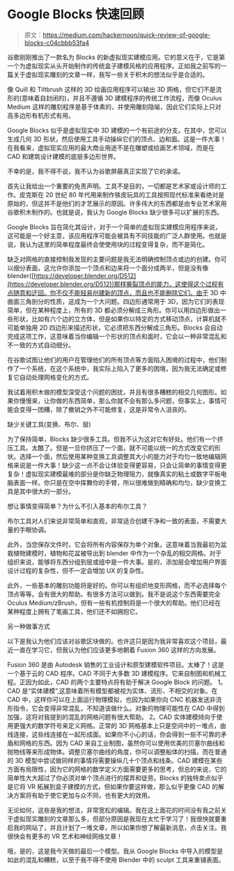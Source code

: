 # Google Blocks 快速回顾

> 原文：<https://medium.com/hackernoon/quick-review-of-google-blocks-c04cbbb53fa4>

谷歌刚刚推出了一款名为 Blocks 的新虚拟现实建模应用。它的意义在于，它是第一个为虚拟现实从头开始制作的传统盒子建模风格的应用程序。正如我之前写的一篇关于虚拟现实雕刻的文章一样，我写一些关于积木的想法似乎是合适的。

像 Quill 和 Tiltbrush 这样的 3D 绘画应用程序可以输出 3D 网格，但它们不是流形的(意味着自封闭的)，并且不遵循 3D 建模程序的传统工作流程，而像 Oculus Medium 这样的雕刻程序是基于体素的，并使用雕刻隐喻，因此它们实际上只对高多边形有机形式有用。

Google Blocks 似乎是虚拟现实中 3D 建模的一个有前途的分支。在其中，您可以生成几何 3D 形状，然后使用工具手动操纵它们的顶点、边和面。这是一件大事！在我看来，虚拟现实应用的最大商业用途不是在雕塑或绘画艺术领域，而是在 CAD 和建筑设计建模的底层多边形世界。

不幸的是，我不得不说，我不认为谷歌屏蔽真正实现了它的承诺。

首先让我给出一个重要的免责声明。工具不是目的，一切都是艺术家或设计师的工作。皮克斯在 20 世纪 80 年代用来制作铁皮玩具的工具按照现代标准来看绝对是原始的，但这并不是他们的才艺展示的原因。许多伟大的东西都是由专业艺术家用谷歌积木制作的。也就是说，我认为 Google Blocks 缺少很多可以扩展的东西。

Google Blocks 旨在简化其设计，对于一个简单的虚拟现实建模应用程序来说，这可能是一个好主意，该应用程序可能会被具有不同技能的广泛人群使用。也就是说，我认为这里的简单程度最终会使使用块的过程变得复杂，而不是简化。

缺乏对网格的直接控制我发现的主要问题是我无法明确控制顶点或边的创建。你可以细分表面，这允许你添加一个顶点和边来将一个面分成两半，但是没有像 blender([https://developer.blender.org/D512](https://developer.blender.org/D512))那样撕裂顶点的能力，这使得这个过程有点随意和迂回。你不仅不能轻易创建新的顶点，而且也不能删除它们。由于 3D 中曲面三角剖分的性质，这成为一个大问题。四边形通常用于 3D，因为它们的表现简单，但在某种程度上，所有的 3D 都必须分解成三角形。你可以用四边形做出一些形状，比如有六个边的立方体，但是如果你以特定的方式移动顶点，计算机就不可能单独用 2D 四边形来描述形状，它必须把东西分解成三角形。Blocks 会自动完成这项工作，这意味着当你编辑一个形状的顶点和面时，它会以一种非常混乱和不一致的方式自动细分。

在谷歌试图让他们的用户在管理他们的所有顶点等方面陷入困境的过程中，他们制作了一个系统，在这个系统中，我实际上陷入了更多的困境，因为我无法确定或修复它自动处理网格变化的方式。

我试着用积木做的模型深受这个问题的困扰，并且有很多糟糕的相交几何图形。如果你慢慢来，让你做的东西简单，那么你就不会有那么多问题，但事实上，事情可能会变得一团糟，除了撤销之外不可能修复，这是非常令人沮丧的。

缺少关键工具(变换、布尔、层)

为了保持简单，Blocks 缺少很多工具。但我不认为这对它有好处。他们有一个挤压工具。太酷了。但是一旦你挤压了一个面，就不可能以统一的方式改变它的形状。选择一个面，然后使用某种变换工具调整其大小的能力对于均匀一致地编辑网格来说是一件大事！缺少这一点不会让体验变得更容易，只会让简单的事情变得更复杂！虚拟现实建模最难的部分是你缺乏物理阻力，就像真实的粘土或数字平板电脑表面一样。你只是在空中挥舞你的手臂，所以很难做到精确和均匀，缺少变换工具是其中很大的一部分。

想让事情变得简单？为什么不引入基本的布尔工具？

布尔工具对人们来说非常简单和直观，非常适合创建干净和一致的表面，不需要大量的手眼协调。

此外，当您保存文件时，它会将所有内容保存为单个对象。这意味着当我最初为盆栽植物建模时，植物和花盆被导出到 blender 中作为一个杂乱的相交网格。对于组织来说，能够将东西分组到层或组中是一件大事。是的，添加层会增加用户界面设计过程的复杂性，但不一定会增加 UX 的复杂性。

此外，一些基本的雕刻功能将是好的。你可以有组织地变形网格，而不必选择每个顶点等等。会有很大的帮助。有很多方法可以做到。我不是说这个东西需要完全 Oculus Medium/zBrush，但有一些有机控制将是一个很大的帮助。他们已经在某种程度上拥有了笔画工具，他们还不如拥抱它。

另一种做事方式

以下是我认为他们应该对谷歌区块做的。也许这只是因为我非常喜欢这个项目，最近一直在学习它，但我认为他们应该更多地朝着 Fusion 360 这样的方向发展。

Fusion 360 是由 Autodesk 销售的工业设计和原型建模软件项目。太棒了！这是一个基于云的 CAD 程序。CAD 不同于大多数 3D 建模程序。它来自制图和机械工程。正因为如此，CAD 的两个主要特点将有助于解决 Google Block 的问题。
1。CAD 是“实体建模”,这意味着所有模型都被视为实体、流形、不相交的对象。在 CAD 中，这样你可以在上面运行物理模拟，也因为如果你向 CNC 机器发送非流形指令，它会变得非常混乱，不知道该做什么。对象的物理可能性在 CAD 中得到加强，这将对我提到的混乱的网格问题有很大帮助。
2。CAD 实体建模倾向于使用更强大的数学符号来定义网格。正常的 3D 网格基本上只是空间中的一堆点，由线连接，这些线连接在一起形成面。如果你不小心的话，你会得到一些不可靠的矛盾和网格的东西。因为 CAD 来自工业制图，虽然你可以使用优美的贝塞尔曲线和抛物线等来形成物体。调整贝塞尔曲线的角度，你可以调整船体的扫描，而在普通的 3D 模型中尝试做同样的事情将需要操纵几十个顶点和线条。CAD 建模在某些方面有局限性，因为它的网格的数学定义方面需要更多的思考，但总的来说，它的简单性大大超过了你必须对单个顶点进行的摆弄和徒劳。Blocks 的独特卖点似乎是它将 VR 拓展到盒子建模的方式，但如果你要这样做，那么似乎更像 CAD 的解决方案将有助于使它更加与众不同，也有更大的效用。

无论如何，这些是我的想法，非常宽松的编辑。我在这上面花的时间没有我之前关于虚拟现实雕刻的文章那么多，但部分原因是我现在太忙于学习了！我很快就要重启我的网站了，并且计划了一堆文章，所以如果你想了解最新消息，点击关注。我很快会有更多的 VR 艺术和神经网络文章！

哦，是的，这是我今天做的最后一个模型。我从 Google Blocks 中导入的模型是如此的混乱和糟糕，以至于我不得不使用 Blender 中的 sculpt 工具来重铺表面。